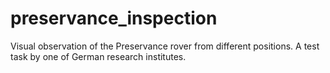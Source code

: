 # preservance_inspection
Visual observation of the Preservance rover from different positions. A test task by one of German research institutes.
